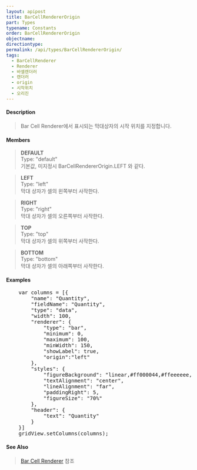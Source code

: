 ```yaml
---
layout: apipost
title: BarCellRendererOrigin
part: Types
typename: Constants
order: BarCellRendererOrigin
objectname: 
directiontype: 
permalink: /api/types/BarCellRendererOrigin/
tags:
  - BarCellRenderer
  - Renderer
  - 바셀렌더러
  - 렌더러
  - origin
  - 시작위치
  - 오리진
---
```


#### Description

> Bar Cell Renderer에서 표시되는 막대상자의 시작 위치를 지정합니다.

#### Members

> **DEFAULT**       
> Type: "default"       
> 기본값, 미지정시 BarCellRendererOrigin.LEFT 와 같다.      

> **LEFT**      
> Type: "left"       
> 막대 상자가 셀의 왼쪽부터 사작한다. 

> **RIGHT**      
> Type: "right"       
> 막대 상자가 셀의 오른쪽부터 사작한다. 

> **TOP**  
> Type: "top"   
> 막대 상자가 셀의 위쪽부터 사작한다.

> **BOTTOM**  
> Type: "bottom"  
> 막대 상자가 셀의 아래쪽부터 사작한다.                

#### Examples   

<pre class="prettyprint">
	var columns = [{
        "name": "Quantity",
        "fieldName": "Quantity",
        "type": "data",
        "width": 100,
        "renderer": {
            "type": "bar",
            "minimum": 0,
            "maximum": 100,
            "minWidth": 150,
            "showLabel": true,
            "origin":"left"
        },
        "styles": {
            "figureBackground": "linear,#ff000044,#ffeeeeee,90",
            "textAlignment": "center",
            "lineAlignment": "far",
            "paddingRight": 5,
            "figureSize": "70%"
        },
        "header": {
            "text": "Quantity"
        }
	}]
	gridView.setColumns(columns);
</pre>

#### See Also

> [Bar Cell Renderer](http://demo.realgrid.com/Demo/BarCellRenderer) 참조 